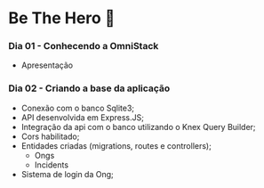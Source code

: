 # Be The Hero :rocket:

### Dia 01 - Conhecendo a OmniStack

* Apresentação

### Dia 02 - Criando a base da aplicação

* Conexão com o banco Sqlite3;
* API desenvolvida em Express.JS;
* Integração da api com o banco utilizando o Knex Query Builder;
* Cors habilitado;
* Entidades criadas (migrations, routes e controllers);
  * Ongs
  * Incidents
* Sistema de login da Ong;
